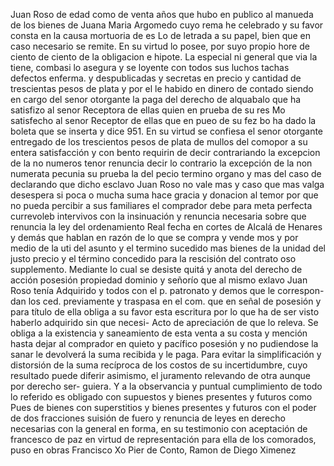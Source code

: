 Juan Roso de edad como de venta años que hubo en publico al manueda de los bienes de Juana Maria Argomedo cuyo rema he celebrado y su favor consta en la causa mortuoria de es
Lo de letrada a su papel, bien que en caso necesario se remite. En su virtud lo posee, por suyo propio hore de ciento de ciento de la obligacion e hipote. La especial ni general que via la tiene, combasi lo asegura y se loyente con todos sus luchos tachas defectos enferma.
y despublicadas y secretas en precio y cantidad de trescientas pesos de plata y por el le habido en dinero de contado siendo en cargo del senor otorgante la paga del derecho de alquabalo que ha satisfizo al senor Receptora de ellas quien en prueba de su res
Mo satisfecho al senor Receptor de ellas que en pueo de su fez bo ha dado la boleta que se inserta y dice 951. En su virtud se confiesa el senor otorgante entregado de los trescientos pesos de plata de mullos del comopor a su entera satisfacción y con bento requirin de decir contrariando la excepcion de la no numeros
tenor renuncia decir lo contrario la excepción de la non numerata pecunia su prueba la del pecio termino organo y mas del caso de declarando que dicho esclavo Juan Roso no vale mas y caso que mas valga desespera si poca o mucha suma hace gracia y donacion al temor por que no pueda percibir a sus familiares
el comprador debe para meta perfecta currevoleb intervivos con la insinuación y renuncia necesaria sobre que renuncia la ley del ordenamiento Real fecha en cortes de Alcalá de Henares y demás que hablan en razón de lo que se compra y vende mos y por medio de la uti del asunto y el termino sucedido
mas bienes de la unidad del justo precio y el término concedido para la rescisión del contrato oso supplemento. Mediante lo cual se desiste quitá y anota del derecho de acción posesión propiedad dominio y señorío que al mismo exlavo Juan Roso tenía
Adquirido y todos con el p. patronato y demos que le correspon- dan los ced. previamente y traspasa en el com. que en señal de posesión y para título de ella obliga a su favor esta escritura por lo que ha de ser visto haberlo adquirido sin que necesi-
Acto de apreciación de que lo releva. Se obliga a la existencia y saneamiento de esta venta a su costa y mención hasta dejar al comprador en quieto y pacífico posesión y no pudiendose la sanar le devolverá la suma recibida y le paga.
Para evitar la simplificación y distorsión de la suma recíproca de los costos de su incertidumbre, cuyo resultado puede diferir asimismo, el juramento relevando de otra aunque por derecho ser- guiera. Y a la observancia y puntual cumplimiento de todo lo referido es obligado con supuestos y bienes presentes y futuros como
Pues de bienes con superstitios y bienes presentes y futuros con el poder de dos fracciones suisión de fuero y renuncia de leyes en derecho necesarias con la general en forma, en su testimonio con aceptación de francesco de paz en virtud de representación para ella de los comorados, puso en obras
Francisco Xo Pier de Conto, Ramon de Diego Ximenez